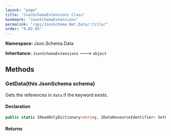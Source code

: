 ```yaml
---
layout: "page"
title: "JsonSchemaExtensions Class"
bookmark: "JsonSchemaExtensions"
permalink: "/api/JsonSchema.Net.Data/:title/"
order: "9.02.05"
---
```

**Namespace:** Json.Schema.Data

**Inheritance:**
`JsonSchemaExtensions`
 🡒 
`object`



## Methods

### GetData(this JsonSchema schema)

Gets the references in `data` if the keyword exists.

#### Declaration

```c#
public static IReadOnlyDictionary<string, IDataResourceIdentifier> GetData(this JsonSchema schema)
```

#### Returns




